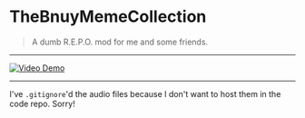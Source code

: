 ﻿# TheBnuyMemeCollection

> A dumb R.E.P.O. mod for me and some friends.

---

[![Video Demo](https://img.youtube.com/vi/fc2-gldbHtA/0.jpg)](https://www.youtube.com/watch?v=fc2-gldbHtA)

---

I've `.gitignore`'d the audio files because I don't want to host them in the code repo. Sorry!
